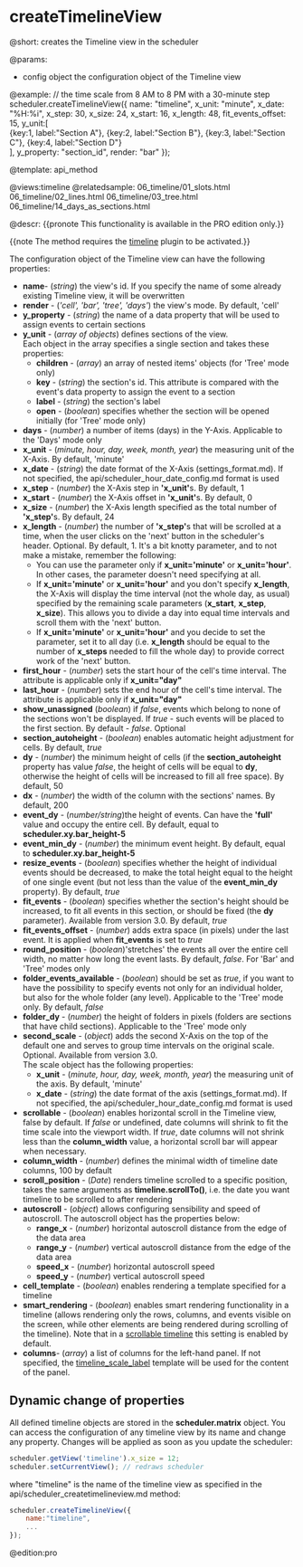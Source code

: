 createTimelineView
=============

@short: 
	creates the Timeline view in the scheduler


@params:
- config		object		the configuration object of the Timeline view


@example: 
// the time scale from 8 AM to 8 PM with a 30-minute step
scheduler.createTimelineView({
    name: "timeline",
    x_unit:	"minute",
    x_date:	"%H:%i",
    x_step:	30,
    x_size:	24,
    x_start: 16,
    x_length: 48,
    fit_events_offset: 15,
    y_unit:[	
     	{key:1, label:"Section A"},
        {key:2, label:"Section B"},
        {key:3, label:"Section C"},
        {key:4, label:"Section D"}	
    ],
    y_property: "section_id",
    render:	"bar"
});



@template:	api_method

@views:timeline
@relatedsample:
	06_timeline/01_slots.html
	06_timeline/02_lines.html
    06_timeline/03_tree.html
    06_timeline/14_days_as_sections.html
    
@descr:
{{pronote This functionality is available in the PRO edition only.}}

{{note The method requires the [timeline](extensions_list.md#timeline) plugin to be activated.}}


The configuration object of the Timeline view can have the following properties:

- <b>name</b>- (<i>string</i>) the view's id. If you specify the name of some already existing Timeline view, it will be overwritten
- <b>render</b> - (<i>'cell', 'bar', 'tree', 'days'</i>) the view's mode. By default, 'cell'
- <b>y_property</b> - (<i>string</i>) the name of a data property that will be used to assign events to certain sections
- <b>y_unit</b></td> - (<i>array of objects</i>) defines sections of the view.<br> Each object in the array specifies a single section and takes these properties:
	- <b>children</b> - (<i>array</i>) an array of nested items' objects (for 'Tree' mode only)
    - <b>key</b> - (<i>string</i>) the section's id. This attribute is compared with the event's data property to assign the event to a section
    - <b>label</b> - (<i>string</i>) the section's label
    - <b>open</b> - (<i>boolean</i>) specifies whether the section will be opened initially (for 'Tree' mode only)
- <b>days</b> - (<i>number</i>) a number of items (days) in the Y-Axis. Applicable to the 'Days' mode only
- <b>x_unit</b> - (<i>minute, hour, day, week, month, year</i>) the measuring unit of the X-Axis. By default, 'minute'
- <b>x_date</b> - (<i>string</i>) the date format of the X-Axis (settings_format.md). If not specified,  the api/scheduler_hour_date_config.md format is used
- <b>x_step</b> - (<i>number</i>) the X-Axis step in <b>'x_unit'</b>s. By default, 1
- <b>x_start</b> - (<i>number</i>) the X-Axis offset in <b>'x_unit'</b>s. By default, 0
- <b>x_size</b> - (<i>number</i>) the X-Axis length specified as the total number of <b>'x_step'</b>s. By default, 24
- <b>x_length</b> - (<i>number</i>) the number of <b>'x_step'</b>s that will be scrolled at a time, when the user clicks on the 'next' button in the scheduler's header. Optional. By default, 1. 
It's a bit knotty parameter, and to not make a mistake, remember the following:
	- You can use the parameter only if <b>x_unit='minute'</b> or <b>x_unit='hour'</b>. In other cases, the parameter doesn't need specifying at all.
	- If <b>x_unit='minute'</b> or <b>x_unit='hour'</b> and you don't specify <b>x_length</b>, the X-Axis will display the time interval (not the whole day, as usual) 
    specified by the remaining scale parameters (<b>x_start</b>, <b>x_step</b>, <b>x_size</b>). This allows you to divide a day into equal time intervals and scroll them with the 'next' button.
	- If <b>x_unit='minute'</b> or <b>x_unit='hour'</b> and you decide to set the parameter, set it to all day (i.e. <b>x_length</b> should be equal to the number of <b>x_steps</b> needed to fill the whole day) 
 	to provide correct work of the 'next' button.
- <b>first_hour</b> - (<i>number</i>) sets the start hour of the cell's time interval. The attribute is applicable only if <b>x_unit="day"</b>
- <b>last_hour</b> - (<i>number</i>) sets the end hour of the cell's time interval. The attribute is applicable only if <b>x_unit="day"</b>
- <b>show_unassigned</b> (<i>boolean</i>) if <i>false</i>, events which belong to none of the sections won't be displayed. If <i>true</i> - such events will be placed to the first section. By default - <i>false</i>. Optional
- <b>section_autoheight</b> - (<i>boolean</i>) enables automatic height adjustment for cells. By default, <i>true</i> 
- <b>dy</b> - (<i>number</i>) the minimum height of cells (if the <b>section_autoheight</b> property has value <i>false</i>, the height of cells will be equal to <b>dy</b>, otherwise the height of cells will be increased 
to fill all free space). By default, 50
- <b>dx</b> - (<i>number</i>) the width of the column with the sections' names. By default, 200 
- <b>event_dy</b> - (<i>number/string</i>)the height of events. Can have the <b>'full'</b> value and occupy the entire cell. By default, equal to <b>scheduler.xy.bar_height-5</b> 
- <b>event_min_dy</b> - (<i>number</i>)  the minimum event height. By default, equal to <b>scheduler.xy.bar_height-5</b> 
- <b>resize_events</b> - (<i>boolean</i>) specifies whether the height of individual events should be decreased, to make the total height equal to the height of one single event (but not less than the value
of the <b>event_min_dy</b> property). By default, <i>true</i> 
- <b>fit_events</b> - (<i>boolean</i>) specifies whether the section's height should be increased, to fit all events in this section, or should be fixed (the <b>dy</b> parameter). Available from 
version 3.0. By default, <i>true</i>
- <b>fit_events_offset</b> - (<i>number</i>) adds extra space (in pixels) under the last event. It is applied when <b>fit_events</b> is set to <i>true</i>
- <b>round_position</b></td> - (<i>boolean</i>)'stretches' the events all over the entire cell width, no matter how long the event lasts. By default, <i>false</i>. For 'Bar' and 'Tree' modes only 
- <b>folder_events_available</b> - (<i>boolean</i>) should be set as <i>true</i>, if you want to have the possibility to specify events not only for an individual holder, but also for the whole folder (any 
level). Applicable to the 'Tree' mode only. By default, <i>false</i> 
- <b>folder_dy</b> - (<i>number</i>) the height of folders in pixels (folders are sections that have child sections). Applicable to the 'Tree' mode only 
- <b>second_scale</b> - (<i>object</i>) adds the second X-Axis on the top of the default one and serves to group time intervals on the original scale. Optional. Available from version 3.0. <br> The scale 
object has the following properties: 
	- <b>x_unit</b> - (<i>minute, hour, day, week, month, year</i>) the measuring unit of the axis. By default, 'minute'
	- <b>x_date</b> - (<i>string</i>) the date format of the axis (settings_format.md). If not specified,  the api/scheduler_hour_date_config.md format is used
- <b>scrollable</b> - (<i>boolean</i>) enables horizontal scroll in the Timeline view, false by default. If <i>false</i> or undefined, date columns will shrink to fit the time scale into the viewport width.
If <i>true</i>, date columns will not shrink less than the <b>column_width</b> value, a horizontal scroll bar will appear when necessary.
- <b>column_width</b> - (<i>number</i>) defines the minimal width of timeline date columns, 100 by default
- <b>scroll_position</b> - (<i>Date</i>) renders timeline scrolled to a specific position, takes the same arguments as <b>timeline.scrollTo()</b>, i.e. the date you want timeline to be scrolled to after rendering
- <b>autoscroll</b> - (<i>object</i>) allows configuring sensibility and speed of autoscroll. The autoscroll object has the properties below:
	- <b>range_x</b> - (<i>number</i>) horizontal autoscroll distance from the edge of the data area
    - <b>range_y</b> - (<i>number</i>) vertical autoscroll distance from the edge of the data area
    - <b>speed_x</b> - (<i>number</i>) horizontal autoscroll speed
	- <b>speed_y</b> - (<i>number</i>) vertical autoscroll speed
- <b>cell_template</b> - (<i>boolean</i>) enables rendering a template specified for a timeline
- **smart_rendering** - (*boolean*) enables smart rendering functionality in a timeline (allows rendering only the rows, columns, and events visible on the screen, while other elements are being rendered 
during scrolling of the timeline). Note that in a [scrollable timeline](timeline_view.md#horizontalscroll) this setting is enabled by default.
- <b>columns</b>- (<i>array</i>) a list of columns for the left-hand panel. If not specified, the [timeline_scale_label](api/scheduler_{timelinename}_scale_label_template.md) template will be used for the content of the panel.

Dynamic change of properties
-------------------------------------

All defined timeline objects are stored in the **scheduler.matrix** object.
You can access the configuration of any timeline view by its name and change any property. Changes will be applied as soon as you update the scheduler:

~~~js
scheduler.getView('timeline').x_size = 12;
scheduler.setCurrentView(); // redraws scheduler
~~~


where "timeline" is the name of the timeline view as specified in the api/scheduler_createtimelineview.md method:

~~~js
scheduler.createTimelineView({
	name:"timeline",
	...
});
~~~

@edition:pro

